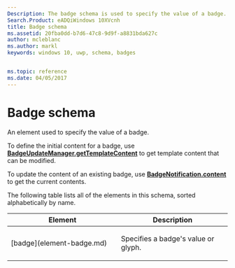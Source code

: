```yaml
---
Description: The badge schema is used to specify the value of a badge.
Search.Product: eADQiWindows 10XVcnh
title: Badge schema
ms.assetid: 20fba0dd-b7d6-47c8-9d9f-a8831bda627c
author: mcleblanc
ms.author: markl
keywords: windows 10, uwp, schema, badges


ms.topic: reference
ms.date: 04/05/2017
---
```


# Badge schema


An element used to specify the value of a badge.

To define the initial content for a badge, use [**BadgeUpdateManager.getTemplateContent**](https://msdn.microsoft.com/library/windows/apps/br208536) to get template content that can be modified.

To update the content of an existing badge, use [**BadgeNotification.content**](https://msdn.microsoft.com/library/windows/apps/br208528) to get the current contents.

The following table lists all of the elements in this schema, sorted alphabetically by name.

<table>
<colgroup>
<col width="50%" />
<col width="50%" />
</colgroup>
<thead>
<tr class="header">
<th>Element</th>
<th>Description</th>
</tr>
</thead>
<tbody>
<tr class="odd">
<td>[badge](element-badge.md)</td>
<td><p>Specifies a badge's value or glyph.</p></td>
</tr>
</tbody>
</table>

 

 

 



